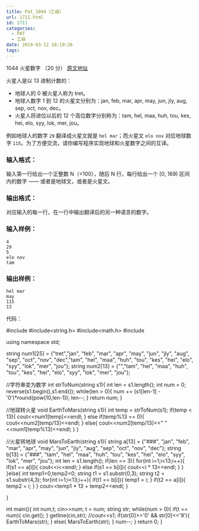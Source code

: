 ```yaml
---
title: Pat_1044（乙级）
url: 1711.html
id: 1711
categories:
  - PAT
  - 乙级
date: 2019-03-12 18:19:26
tags:
---
```


1044 火星数字 （20 分） [原文地址](https://pintia.cn/problem-sets/994805260223102976/problems/994805279328157696)

火星人是以 13 进制计数的：

*   地球人的 0 被火星人称为 tret。
*   地球人数字 1 到 12 的火星文分别为：jan, feb, mar, apr, may, jun, jly, aug, sep, oct, nov, dec。
*   火星人将进位以后的 12 个高位数字分别称为：tam, hel, maa, huh, tou, kes, hei, elo, syy, lok, mer, jou。

例如地球人的数字 `29` 翻译成火星文就是 `hel mar`；而火星文 `elo nov` 对应地球数字 `115`。为了方便交流，请你编写程序实现地球和火星数字之间的互译。

### 输入格式：

输入第一行给出一个正整数 N（<100），随后 N 行，每行给出一个 \[0, 169) 区间内的数字 —— 或者是地球文，或者是火星文。

### 输出格式：

对应输入的每一行，在一行中输出翻译后的另一种语言的数字。

### 输入样例：

    4
    29
    5
    elo nov
    tam
    

### 输出样例：

    hel mar
    may
    115
    13

代码：

#include<iostream>
#include<string.h>
#include<math.h>
#include<algorithm>

using namespace std;


string num1\[25\] = {"tret","jan", "feb", "mar", "apr", "may", "jun", "jly", "aug", "sep", "oct", "nov", "dec","tam", "hel", "maa", "huh", "tou", "kes", "hei", "elo", "syy", "lok", "mer", "jou"};
string num2\[13\] = {"","tam", "hel", "maa", "huh", "tou", "kes", "hei", "elo", "syy", "lok", "mer", "jou"};

//字符串变为数字
int strToNum(string s1){
    int len = s1.length();
    int num = 0;
    reverse(s1.begin(),s1.end());
    while(len > 0){
        num += (s1\[len-1\] - '0')*round(pow(10,len-1));
        len--;
    }
    return num;
}

//地球转火星
void EarthToMars(string s1){
    int temp = strToNum(s1);
    if(temp < 13){
        cout<<num1\[temp\]<<endl;
    }
    else if(temp%13 == 0){
        cout<<num2\[temp/13\]<<endl;
    }
    else{
        cout<<num2\[temp/13\]<<" "<<num1\[temp%13\]<<endl;
    }
}

//火星转地球
void MarsToEarth(string s1){
    string a\[13\] = {"###", "jan", "feb", "mar", "apr", "may", "jun", "jly", "aug", "sep", "oct", "nov", "dec"};
    string b\[13\] = {"###", "tam", "hel", "maa", "huh", "tou", "kes", "hei", "elo", "syy", "lok", "mer", "jou"};
    int len = s1.length();
    if(len == 3){
        for(int i=1;i<13;i++){
            if(s1 == a\[i\]){
                cout<<i<<endl;
            }
            else if(s1 == b\[i\]){
                cout<<i * 13<<endl;
            }
        }
    }else{
        int temp1=0,temp2=0;
        string t1 = s1.substr(0,3);
        string t2 = s1.substr(4,3);
        for(int i=1;i<13;i++){
            if(t1 == b\[i\]){
                temp1 = i;
            }
            if(t2 == a\[i\]){
                temp2 = i;
            }
        }
        cout<<temp1 * 13 + temp2<<endl;
    }

}

int main(){
    int num,t;
    cin>>num;
    t = num;
    string str;
    while(num > 0){
        if(t == num){
            cin.get();
        }
        getline(cin,str);
        //cout<<s1;
        if(str\[0\]>='0' && str\[0\]<='9'){
            EarthToMars(str);
        }
        else{
            MarsToEarth(str);
        }
        num--;
    }
    return 0;
}